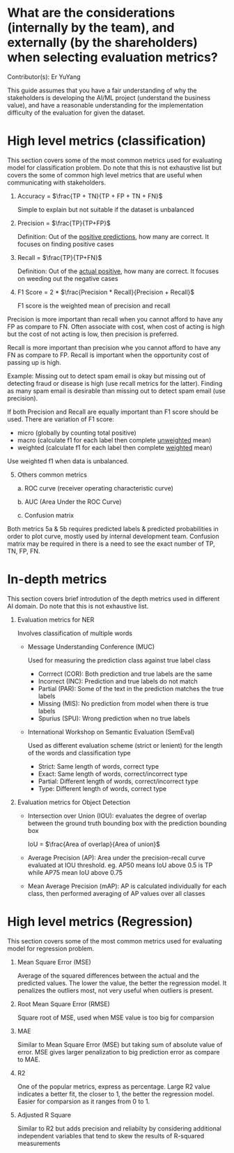 # What are the considerations (internally by the team), and externally (by the shareholders) when selecting evaluation metrics?

Contributor(s): Er YuYang

This guide assumes that you have a fair understanding of why the stakeholders is developing the AI/ML project (understand the business value), and have a reasonable understanding for the implementation difficulty of the evaluation for given the dataset.


# High level metrics (classification)
This section covers some of the most common metrics used for evaluating model for classification problem. Do note that this is not exhaustive list but covers the some of common high level metrics that are useful when communicating with stakeholders.

1. Accuracy = $\frac{TP + TN}{TP + FP + TN + FN}$
   
   Simple to explain but not suitable if the dataset is unbalanced

2. Precision = $\frac{TP}{TP+FP}$

   Definition: Out of the <u>positive predictions</u>, how many are correct. It focuses on finding positive cases

3. Recall = $\frac{TP}{TP+FN}$

   Definition: Out of the <u>actual positive</u>, how many are correct. It focuses on weeding out the negative cases

4. F1 Score = 2 * $\frac{Precision * Recall}{Precision + Recall}$
   
   F1 score is the weighted mean of precision and recall

Precision is more important than recall when you cannot afford to have any FP as compare to FN. Often associate with cost, when cost of acting is high but the cost of not acting is low, then precision is preferred.

Recall is more important than precision whe you cannot afford to have any FN as compare to FP. Recall is important when the opportunity cost of passing up is high. 

Example: Missing out to detect spam email is okay but missing out of detecting fraud or disease is high (use recall metrics for the latter). Finding as many spam email is desirable than missing out to detect spam email (use precision). 

If both Precision and Recall are equally important than F1 score should be used. There are variation of F1 score: 
- micro (globally by counting total positive)
- macro (calculate f1 for each label then complete <u>unweighted</u> mean)
- weighted (calculate f1 for each label then complete <u>weighted</u> mean)

Use weighted f1 when data is unbalanced.

5. Others common metrics

    a. ROC curve (receiver operating characteristic curve) 

    b. AUC (Area Under the ROC Curve)

    c. Confusion matrix

Both metrics 5a & 5b requires predicted labels & predicted probabilities in order to plot curve, mostly used by internal development team. Confusion matrix may be required in there is a need to see the exact number of TP, TN, FP, FN. 

# In-depth metrics
This section covers brief introdution of the depth metrics used in different AI domain. Do note that this is not exhaustive list.

1. Evaluation metrics for NER
   
   Involves classification of multiple words
   - Message Understanding Conference (MUC)
     
     Used for measuring the prediction class against true label class 
     - Corrrect (COR): Both prediction and true labels are the same
     - Incorrect (INC): Prediction and true labels do not match
     - Partial (PAR): Some of the text in the prediction matches the true labels
     - Missing (MIS): No prediction from model when there is true labels
     - Spurius (SPU): Wrong prediction when no true labels

   - International Workshop on Semantic Evaluation (SemEval)

     Used as different evaluation scheme (strict or lenient) for the length of the words and classification type  
     - Strict: Same length of words, correct type
     - Exact: Same length of words, correct/incorrect type
     - Partial: Different length of words, correct/incorrect type
     - Type: Different length of words, correct type

2. Evaluation metrics for Object Detection

   - Intersection over Union (IOU): evaluates the degree of overlap between the ground truth bounding box with the prediction bounding box

     IoU = $\frac{Area of overlap}{Area of union}$
   - Average Precision (AP): Area under the precision-recall curve evaluated at IOU threshold. eg. AP50 means IoU above 0.5 is TP while
   AP75 mean IoU above 0.75 
   - Mean Average Precision (mAP): AP is calculated individually for each class, then performed averaging of AP values over all classes


# High level metrics (Regression)
This section covers some of the most common metrics used for evaluating model for regression problem. 

1. Mean Square Error (MSE)

   Average of the squared differences between the actual and the predicted values. The lower the value, the better the regression model. It penalizes the outliers most, not very useful when outliers is present.

2. Root Mean Square Error (RMSE)
   
   Square root of MSE, used when MSE value is too big for comparsion

3. MAE

   Similar to Mean Square Error (MSE) but taking sum of absolute value of error. MSE gives larger penalization to big prediction error as compare to MAE.

4. R2
   
   One of the popular metrics, express as percentage. Large R2 value indicates a better fit, the closer to 1, the better the regression model. Easier for comparsion as it ranges from 0 to 1.  

5. Adjusted R Square

   Similar to R2 but adds precision and reliabilty by considering additional independent variables that tend to skew the results of R-squared measurements